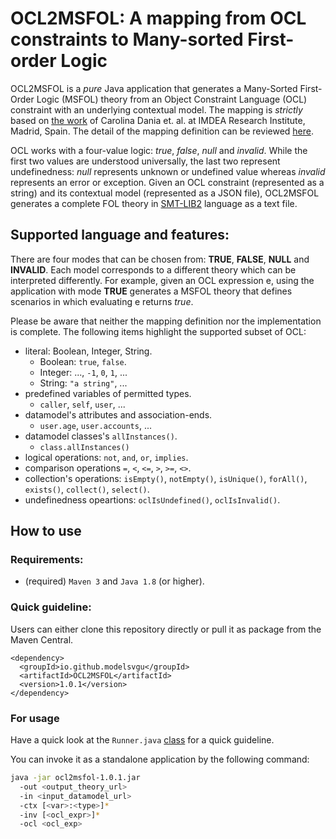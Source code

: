 # OCL2MSFOL: A mapping from OCL constraints to Many-sorted First-order Logic

OCL2MSFOL is a _pure_ Java application that generates a Many-Sorted First-Order Logic (MSFOL) theory from an Object Constraint Language (OCL) constraint with an underlying contextual model. The mapping is _strictly_ based on [the work](https://software.imdea.org/~dania/papers/models2016.pdf) of Carolina Dania et. al. at IMDEA Research Institute, Madrid, Spain. The detail of the mapping definition can be reviewed [here](https://software.imdea.org/~dania/tools/definitions.pdf).

OCL works with a four-value logic: _true_, _false_, _null_ and _invalid_. While the first two values are understood universally, 
the last two represent undefinedness: _null_ represents unknown or undefined value whereas _invalid_ represents an error or exception.
Given an OCL constraint (represented as a string) and its contextual model (represented as a JSON file), OCL2MSFOL generates a complete FOL theory in [SMT-LIB2](https://smtlib.cs.uiowa.edu/papers/smt-lib-reference-v2.6-r2021-05-12.pdf) language as a text file.

## Supported language and features:

There are four modes that can be chosen from: **TRUE**, **FALSE**, **NULL** and **INVALID**.
Each model corresponds to a different theory which can be interpreted differently. 
For example, given an OCL expression e, using the application with mode **TRUE** generates a MSFOL 
theory that defines scenarios in which evaluating e returns _true_.

Please be aware that neither the mapping definition nor the implementation is complete. 
The following items highlight the supported subset of OCL:

  - literal: Boolean, Integer, String.
    - Boolean: `true`, `false`.
    - Integer: ..., `-1`, `0`, `1`, ...
    - String: `"a string"`, ...
  - predefined variables of permitted types.
    - `caller`, `self`, `user`, ...
  - datamodel's attributes and association-ends.
    - `user.age`, `user.accounts`, ... 
  - datamodel classes's `allInstances()`.
    - `class.allInstances()`
  - logical operations: `not`, `and`, `or`, `implies`.
  - comparison operations `=`, `<`, `<=`, `>`, `>=`, `<>`.
  - collection's operations: `isEmpty()`, `notEmpty()`, `isUnique()`, `forAll()`, `exists()`, `collect()`, `select()`.
  - undefinedness opeartions: `oclIsUndefined()`, `oclIsInvalid()`.

## How to use

### Requirements:
- (required) `Maven 3` and `Java 1.8` (or higher).

### Quick guideline:
Users can either clone this repository directly or pull it as package from the Maven Central.
```
<dependency>
  <groupId>io.github.modelsvgu</groupId>
  <artifactId>OCL2MSFOL</artifactId>
  <version>1.0.1</version>
</dependency>
```

### For usage
Have a quick look at the `Runner.java` [class](https://github.com/MoDELSVGU/OCL2MSFOL/blob/Clean/src/main/java/modeling/ocl/fol/config/Runner.java) for a quick guideline.

You can invoke it as a standalone application by the following command:

```bash
java -jar ocl2msfol-1.0.1.jar
  -out <output_theory_url>
  -in <input_datamodel_url>
  -ctx [<var>:<type>]*
  -inv [<ocl_expr>]*
  -ocl <ocl_exp>
```
